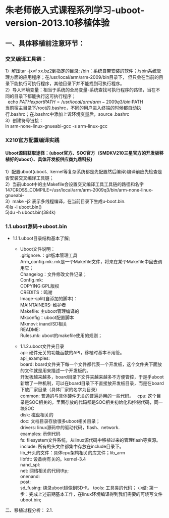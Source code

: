 # 朱老师嵌入式课程系列学习-uboot-version-2013.10移植体验  
## 一、具体移植前注意环节： 
### 交叉编译工具链：
1）解压tar -jxvf xx.bz2到指定的目录; /bin：系统自带安装的软件；/sbin系统管理方面的应用程序；在/usr/local/arm/arm-2009/bin目录下， 但只会在当前的目录下能执行可执行程序，其他目录下并不能找到可执行程序。  
2）导入环境变量：相当于系统的全局变量-系统查找可执行程序的路径，当在不同的目录下都能执行这可执行程序；  
    echo $PATH  
    export PATH=/usr/local/arm/arm-2009q3/bin:$PATH  
    当前宿主目录下/root的.bashrc，不同的用户进入终端的时候都自动执行.bashrc；在.bashrc中添加上诉环境变量后，source .bashrc  
3）创建符号链接：  
    ln arm-none-linux-gnueabi-gcc -s arm-linux-gcc  

### X210官方配置编译实践
#### Uboot源码获取途径：(uboot官方、SOC官方（SMDKV210三星官方的开发板移植好的uboot）、具体开发板供应商九鼎科技)
1）配置uboot(uboot、kernel等复杂系统都是先配置然后编译)编译前应先检查是否安装交叉编译工具链；  
2）当前uboot中的主Makefile会设置交叉编译工具工具链的路径和名字147CROSS_COMPILE=/usr/local/arm/arm-2009q3/bin/arm-none-linux-gnueabi-  
3）make -j2 表示多线程编译，在当前目录下生成u-boot.bin.  
4)ls -l uboot.bin()  
5)du -h uboot.bin(384k)  

### 1.1.uboot源码->uboot.bin
- 1.1.1.uboot目录结构基本了解;   
  - Uboot文件说明：  
.gitignore.：git版本管理工具  
Arm_config.mk:.mk是一个Makefile文件，将来在某个Makefile中回去调用它；  
Changelog：文件修改文件记录；  
Config.mk:    
COPYING:GPL版权  
CREDITS：鸣谢  
Image-split(自添加的脚本)：  
MAINTAINERS: 维护者  
Makefile: 主uboot管理编译的  
Mkconfig：uboot配置脚本  
Mkmovi: inand/SD相关  
README:  
Rules.mk: uboot的makefile使用的规则；  

  - 1.1.2.uboot文件夹目录  
api: 硬件无关的功能函数的API，移植时基本不用管。  
api_examples:  
board: board文件夹下每一个文件都代表一个开发板，这个文件夹下面放的文件就是用来描述一个开发板的。  
开发板越来越多，board目录下文件夹越来越多不方便管控，于是乎uboot新增了一种机制，可以在board目录下不直接放开发板目录，而是在board下放厂家目录（具体厂家的名字为目录）   
common: 普通的与具体硬件无关的普遍适用的一些代码。        
cpu: 这个目录是SOC相关的，里面存放的代码都是SOC相关初始化和控制代码，同一块SOC    
disk: 磁盘相关的  
doc: 文档目录存放很多uboot相关目录；  
drivers: linux源码中的驱动代码，flash、network.  
examples: 示例代码  
fs: filesystem文件系统，从linux源代码中移植过来的管理flash等资源。    
include: 所有的头文件都集中存放在include目录下。  
lib_开头的文件：具体cpu架构相关的库文件；lib_arm  
libfdt: 设备树有关的。kernel-3.4  
nand_spl:  
net: 网络相关的代码tftp;  
onenand:   
post:  
sd_fusing: 烧录uboot镜像到SD卡。
tools: 工具类的代码；
小结: 第一步：完成上述前期基本工作，在linux环境编译得到我们需要的可烧写文件uboot.bin; 

二、移植过程分析：
  2.1.

